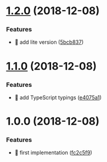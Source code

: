 # [1.2.0](https://github.com/streamich/entask/compare/v1.1.0...v1.2.0) (2018-12-08)


### Features

* 🎸 add lite version ([5bcb837](https://github.com/streamich/entask/commit/5bcb837))

# [1.1.0](https://github.com/streamich/entask/compare/v1.0.0...v1.1.0) (2018-12-08)


### Features

* 🎸 add TypeScript typings ([e4075a1](https://github.com/streamich/entask/commit/e4075a1))

# 1.0.0 (2018-12-08)


### Features

* 🎸 first implementation ([fc2c5f9](https://github.com/streamich/entask/commit/fc2c5f9))
